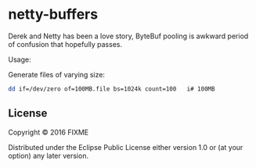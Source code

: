 # netty-buffers

Derek and Netty has been a love story, ByteBuf pooling is awkward period of confusion that hopefully passes.

Usage:

Generate files of varying size:

```bash
dd if=/dev/zero of=100MB.file bs=1024k count=100   i# 100MB
```

## License

Copyright © 2016 FIXME

Distributed under the Eclipse Public License either version 1.0 or (at
your option) any later version.
